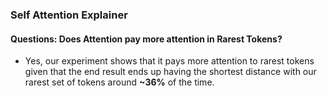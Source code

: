 ### Self Attention Explainer


#### Questions: Does Attention pay more attention in Rarest Tokens?
- Yes, our experiment shows that it pays more attention to rarest tokens given that the end result ends up having the shortest distance with our rarest set of tokens around **~36%** of the time.